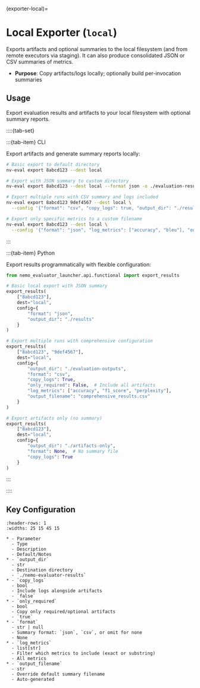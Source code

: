 (exporter-local)=

# Local Exporter (`local`)

Exports artifacts and optional summaries to the local filesystem (and from remote executors via staging). It can also produce consolidated JSON or CSV summaries of metrics.

- **Purpose**: Copy artifacts/logs locally; optionally build per-invocation summaries

## Usage

Export evaluation results and artifacts to your local filesystem with optional summary reports.


::::{tab-set}

:::{tab-item} CLI

Export artifacts and generate summary reports locally:

```bash
# Basic export to default directory
nv-eval export 8abcd123 --dest local

# Export with JSON summary to custom directory
nv-eval export 8abcd123 --dest local --format json -o ./evaluation-results/

# Export multiple runs with CSV summary and logs included
nv-eval export 8abcd123 9def4567 --dest local \
  --config '{"format": "csv", "copy_logs": true, "output_dir": "./results"}'

# Export only specific metrics to a custom filename
nv-eval export 8abcd123 --dest local \
  --config '{"format": "json", "log_metrics": ["accuracy", "bleu"], "output_filename": "model_metrics.json"}'
```

:::

:::{tab-item} Python

Export results programmatically with flexible configuration:

```python
from nemo_evaluator_launcher.api.functional import export_results

# Basic local export with JSON summary
export_results(
    ["8abcd123"], 
    dest="local", 
    config={
        "format": "json", 
        "output_dir": "./results"
    }
)

# Export multiple runs with comprehensive configuration
export_results(
    ["8abcd123", "9def4567"], 
    dest="local", 
    config={
        "output_dir": "./evaluation-outputs",
        "format": "csv",
        "copy_logs": True,
        "only_required": False,  # Include all artifacts
        "log_metrics": ["accuracy", "f1_score", "perplexity"],
        "output_filename": "comprehensive_results.csv"
    }
)

# Export artifacts only (no summary)
export_results(
    ["8abcd123"], 
    dest="local", 
    config={
        "output_dir": "./artifacts-only",
        "format": None,  # No summary file
        "copy_logs": True
    }
)
```

:::

::::

## Key Configuration

```{list-table}
:header-rows: 1
:widths: 25 15 45 15

* - Parameter
  - Type
  - Description
  - Default/Notes
* - `output_dir`
  - str
  - Destination directory
  - `./nemo-evaluator-results`
* - `copy_logs`
  - bool
  - Include logs alongside artifacts
  - `false`
* - `only_required`
  - bool
  - Copy only required/optional artifacts
  - `true`
* - `format`
  - str | null
  - Summary format: `json`, `csv`, or omit for none
  - None
* - `log_metrics`
  - list[str]
  - Filter which metrics to include (exact or substring)
  - All metrics
* - `output_filename`
  - str
  - Override default summary filename
  - Auto-generated
```


